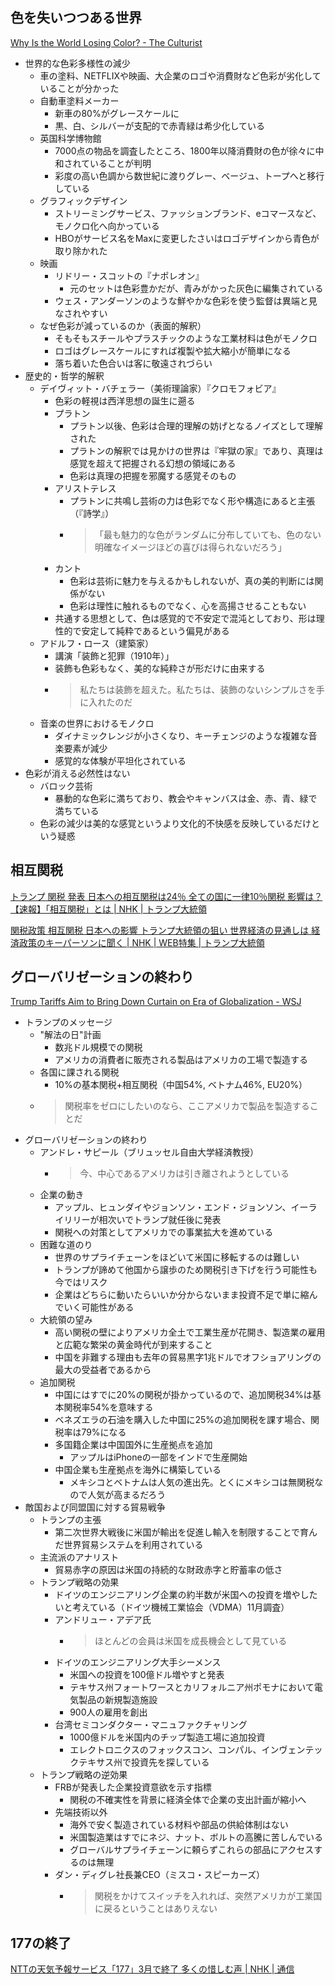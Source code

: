 ## 色を失いつつある世界

[Why Is the World Losing Color? - The Culturist](https://www.culture-critic.com/p/why-is-the-world-losing-color)

- 世界的な色彩多様性の減少
  - 車の塗料、NETFLIXや映画、大企業のロゴや消費財など色彩が劣化していることが分かった
  - 自動車塗料メーカー
    - 新車の80%がグレースケールに
    - 黒、白、シルバーが支配的で赤青緑は希少化している
  - 英国科学博物館
    - 7000点の物品を調査したところ、1800年以降消費財の色が徐々に中和されていることが判明
    - 彩度の高い色調から数世紀に渡りグレー、ベージュ、トープへと移行している
  - グラフィックデザイン
    - ストリーミングサービス、ファッションブランド、eコマースなど、モノクロ化へ向かっている
    - HBOがサービス名をMaxに変更したさいはロゴデザインから青色が取り除かれた
  - 映画
    - リドリー・スコットの『ナポレオン』
      - 元のセットは色彩豊かだが、青みがかった灰色に編集されている
    - ウェス・アンダーソンのような鮮やかな色彩を使う監督は異端と見なされやすい
  - なぜ色彩が減っているのか（表面的解釈）
    - そもそもスチールやプラスチックのような工業材料は色がモノクロ
    - ロゴはグレースケールにすれば複製や拡大縮小が簡単になる
    - 落ち着いた色合いは客に敬遠されづらい
- 歴史的・哲学的解釈
  - デイヴィット・バチェラー（美術理論家）『クロモフォビア』
    - 色彩の軽視は西洋思想の誕生に遡る
    - プラトン
      - プラトン以後、色彩は合理的理解の妨げとなるノイズとして理解された
      - プラトンの解釈では見かけの世界は『牢獄の家』であり、真理は感覚を超えて把握される幻想の領域にある
      - 色彩は真理の把握を邪魔する感覚そのもの
    - アリストテレス
      - プラトンに共鳴し芸術の力は色彩でなく形や構造にあると主張（『詩学』）
      - > 「最も魅力的な色がランダムに分布していても、色のない明確なイメージほどの喜びは得られないだろう」
    - カント
      - 色彩は芸術に魅力を与えるかもしれないが、真の美的判断には関係がない
      - 色彩は理性に触れるものでなく、心を高揚させることもない
    - 共通する思想として、色は感覚的で不安定で混沌としており、形は理性的で安定して純粋であるという偏見がある
  - アドルフ・ロース（建築家）
    - 講演「装飾と犯罪（1910年）」
    - 装飾も色彩もなく、美的な純粋さが形だけに由来する
    - > 私たちは装飾を超えた。私たちは、装飾のないシンプルさを手に入れたのだ
  - 音楽の世界におけるモノクロ
    - ダイナミックレンジが小さくなり、キーチェンジのような複雑な音楽要素が減少
    - 感覚的な体験が平坦化されている
- 色彩が消える必然性はない
  - バロック芸術
    - 暴動的な色彩に満ちており、教会やキャンバスは金、赤、青、緑で満ちている
  - 色彩の減少は美的な感覚というより文化的不快感を反映しているだけという疑惑

## 相互関税

[トランプ 関税 発表 日本への相互関税は24％ 全ての国に一律10％関税 影響は？【速報】「相互関税」とは | NHK | トランプ大統領](https://www3.nhk.or.jp/news/html/20250403/k10014768241000.html)

[関税政策 相互関税 日本への影響 トランプ大統領の狙い 世界経済の見通しは 経済政策のキーパーソンに聞く | NHK | WEB特集 | トランプ大統領](https://www3.nhk.or.jp/news/html/20250403/k10014767831000.html)

## グローバリゼーションの終わり

[Trump Tariffs Aim to Bring Down Curtain on Era of Globalization - WSJ](https://www.wsj.com/economy/trade/trump-tariffs-us-global-manufacturing-294b0f55?mod=business_more_article_pos1)

- トランプのメッセージ
  - "解法の日"計画
    - 数兆ドル規模での関税
    - アメリカの消費者に販売される製品はアメリカの工場で製造する
  - 各国に課される関税
    - 10%の基本関税+相互関税（中国54%, ベトナム46%, EU20%）
  - > 関税率をゼロにしたいのなら、ここアメリカで製品を製造することだ
- グローバリゼーションの終わり
  - アンドレ・サピール（ブリュッセル自由大学経済教授）
    - > 今、中心であるアメリカは引き離されようとしている
  - 企業の動き
    - アップル、ヒュンダイやジョンソン・エンド・ジョンソン、イーライリリーが相次いでトランプ就任後に発表
    - 関税への対策としてアメリカでの事業拡大を進めている
  - 困難な道のり
    - 世界のサプライチェーンをほどいて米国に移転するのは難しい
    - トランプが諦めて他国から譲歩のため関税引き下げを行う可能性も今ではリスク
    - 企業はどちらに動いたらいいか分からないまま投資不足で単に縮んでいく可能性がある
  - 大統領の望み
    - 高い関税の壁によりアメリカ全土で工業生産が花開き、製造業の雇用と広範な繁栄の黄金時代が到来すること
    - 中国を非難する理由も去年の貿易黒字1兆ドルでオフショアリングの最大の受益者であるから
  - 追加関税
    - 中国にはすでに20%の関税が掛かっているので、追加関税34%は基本関税率54%を意味する
    - ベネズエラの石油を購入した中国に25%の追加関税を課す場合、関税率は79%になる
    - 多国籍企業は中国国外に生産拠点を追加
      - アップルはiPhoneの一部をインドで生産開始
    - 中国企業も生産拠点を海外に構築している
      - メキシコとベトナムは人気の進出先。とくにメキシコは無関税なので人気が高まるだろう
- 敵国および同盟国に対する貿易戦争
  - トランプの主張
    - 第二次世界大戦後に米国が輸出を促進し輸入を制限することで育んだ世界貿易システムを利用されている
  - 主流派のアナリスト
    - 貿易赤字の原因は米国の持続的な財政赤字と貯蓄率の低さ
  - トランプ戦略の効果
    - ドイツのエンジニアリング企業の約半数が米国への投資を増やしたいと考えている（ドイツ機械工業協会（VDMA）11月調査）
    - アンドリュー・アデア氏
      - > ほとんどの会員は米国を成長機会として見ている
    - ドイツのエンジニアリング大手シーメンス
      - 米国への投資を100億ドル増やすと発表
      - テキサス州フォートワースとカリフォルニア州ポモナにおいて電気製品の新規製造施設
      - 900人の雇用を創出
    - 台湾セミコンダクター・マニュファクチャリング
      - 1000億ドルを米国内のチップ製造工場に追加投資
      - エレクトロニクスのフォックスコン、コンパル、インヴェンテックテキサス州で投資先を探している
  - トランプ戦略の逆効果
    - FRBが発表した企業投資意欲を示す指標
      - 関税の不確実性を背景に経済全体で企業の支出計画が縮小へ
    - 先端技術以外
      - 海外で安く製造されている材料や部品の供給体制はない
      - 米国製造業はすでにネジ、ナット、ボルトの高騰に苦しんでいる
      - グローバルサプライチェーンに頼らずこれらの部品にアクセスするのは無理
    - ダン・ディグレ社長兼CEO（ミスコ・スピーカーズ）
      - > 関税をかけてスイッチを入れれば、突然アメリカが工業国に戻るということはありえない

## 177の終了

[NTTの天気予報サービス「177」3月で終了 多くの惜しむ声 | NHK | 通信](https://www3.nhk.or.jp/news/html/20250403/k10014768771000.html)
